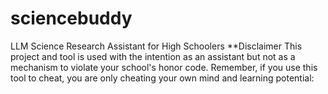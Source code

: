 # sciencebuddy
LLM Science Research Assistant for High Schoolers
**Disclaimer This project and tool is used with the intention as an assistant but not as a mechanism to violate your school's honor code. Remember, if you use this tool to cheat, you are only cheating your own mind and learning potential:
